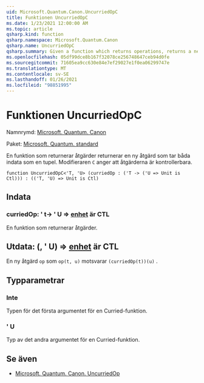 ```yaml
---
uid: Microsoft.Quantum.Canon.UncurriedOpC
title: Funktionen UncurriedOpC
ms.date: 1/23/2021 12:00:00 AM
ms.topic: article
qsharp.kind: function
qsharp.namespace: Microsoft.Quantum.Canon
qsharp.name: UncurriedOpC
qsharp.summary: Given a function which returns operations, returns a new operation which takes both inputs as a tuple. The modifier `C` indicates that the operations are controllable.
ms.openlocfilehash: 05df99dce8b167f32078ce256748647ceb94d0fe
ms.sourcegitcommit: 71605ea9cc630e84e7ef29027e1f0ea06299747e
ms.translationtype: MT
ms.contentlocale: sv-SE
ms.lasthandoff: 01/26/2021
ms.locfileid: "98851995"
---
```

# <a name="uncurriedopc-function"></a>Funktionen UncurriedOpC

Namnrymd: [Microsoft. Quantum. Canon](xref:Microsoft.Quantum.Canon)

Paket: [Microsoft. Quantum. standard](https://nuget.org/packages/Microsoft.Quantum.Standard)


En funktion som returnerar åtgärder returnerar en ny åtgärd som tar båda indata som en tupel.
Modifieraren `C` anger att åtgärderna är kontrollerbara.

```qsharp
function UncurriedOpC<'T, 'U> (curriedOp : ('T -> ('U => Unit is Ctl))) : (('T, 'U) => Unit is Ctl)
```


## <a name="input"></a>Indata

### <a name="curriedop--t---u--unit--is-ctl"></a>curriedOp: ' t-> ' U => [enhet](xref:microsoft.quantum.lang-ref.unit)  är CTL

En funktion som returnerar åtgärder.



## <a name="output--tu--unit--is-ctl"></a>Utdata: (, ' U) => [enhet](xref:microsoft.quantum.lang-ref.unit)  är CTL

En ny åtgärd `op` som `op(t, u)` motsvarar `(curriedOp(t))(u)` .

## <a name="type-parameters"></a>Typparametrar

### <a name="t"></a>Inte

Typen för det första argumentet för en Curried-funktion.
### <a name="u"></a>' U

Typ av det andra argumentet för en Curried-funktion.

## <a name="see-also"></a>Se även

- [Microsoft. Quantum. Canon. UncurriedOp](xref:Microsoft.Quantum.Canon.UncurriedOp)
